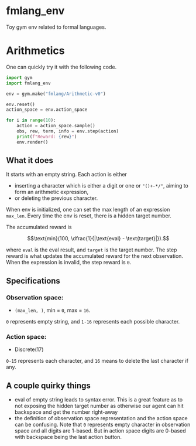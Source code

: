 # fmlang_env
Toy gym env related to formal languages.

# Arithmetics

One can quickly try it with the following code.
```python
import gym
import fmlang_env

env = gym.make("fmlang/Arithmetic-v0")

env.reset()
action_space = env.action_space

for i in range(10):
    action = action_space.sample()
    obs, rew, term, info = env.step(action)
    print(f"Reward: {rew}")
    env.render()
```

## What it does
It starts with an empty string. Each action is either
- inserting a character which is either a digit or one or `"()+-*/"`, aiming to form an arithmetic expression,
- or deleting the previous character.

When env is initialized, one can set the max length of an expression `max_len`.
Every time the env is reset, there is a hidden target number.

The accumulated reward is

$$\text{min}(100, \dfrac{1}{|\text{eval} - \text{target}|}).$$

where `eval` is the eval result, and `target` is the target number. The step reward is what updates the accumulated
reward for the next observation. When the expression is invalid, the step reward is `0`.

## Specifications

### Observation space:
- `(max_len, )`, min = `0`, max = `16`.

`0` represents empty string, and `1-16` represents each possible character.

### Action space:
- Discrete(17)

`0-15` represents each character, and `16` means to delete the last character if any.

## A couple quirky things

- eval of empty string leads to syntax error. This is a great feature as to not exposing
the hidden target number as otherwise our agent can hit backspace and get the number right-away
- the definition of observation space representation and the action space can be confusing. Note
that `0` represents empty character in observation space and all digits are 1-based. But in action
space digits are 0-based with backspace being the last action button.